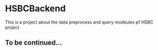 # HSBCBackend

This is a project about the data preprocess and query modeules pf HSBC project

## To be continued...






